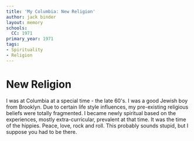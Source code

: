 ```yaml
---
title: 'My Columbia: New Religion'
author: jack binder
layout: memory
schools:
  CC: 1971
primary_year: 1971
tags:
- Spirituality
- Religion
---
```

# New Religion

I was at Columbia at a special time - the late 60's.  I was a good Jewish boy from Brooklyn.  Due to certain life style influences, my pre-existing religious beliefs were totally fragmented.  I became newly spiritual based on the experiences, mostly extra-curricular, prevalent at that time.  It was the time of the hippies.  Peace, love, rock and roll.  This probably sounds stupid, but I suppose you had to be there.
